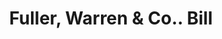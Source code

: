 ---
doi: 10.7916/D83R250C
date_other: '1860'
date_other_textual: 1860-1869
form: printed ephemera
genre:
- Invoices
name:
- Fuller, Warren & Co.
object_in_context_url: https://biggert.cul.columbia.edu/items/view/ave_biggert_01215
subject_hierarchical_geographic:
- Troy, New York, United States
subject_name:
- Fuller, Warren & Co.
title: Fuller, Warren & Co.. Bill
sort_title: Fuller, Warren & Co.. Bill
call_number: ave_biggert_01215
coordinates:
- 42.73166666666667,-73.69250000000001
pid: ave_biggert_01215
identifiers: ave_biggert_01215
thumbnail: https://derivativo-3.library.columbia.edu/iiif/2/ldpd:343422/full/!256,256/0/native.jpg
permalink: "/biggert/ave_biggert_01215/"
layout: iiif-image-page
---